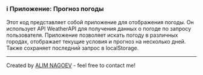 ### ℹ️ Приложение: Прогноз погоды

Этот код представляет собой приложение для отображения погоды.
Он использует API WeatherAPI для получения данных о погоде по запросу пользователя.
Приложение позволяет искать погоду в различных городах, отображает текущие условия
и прогноз на несколько дней. Также сохраняет последний запрос в localStorage.

-----
Created by [ALIM NAGOEV](https://github.com/nagoev-id) - feel free to contact me!

